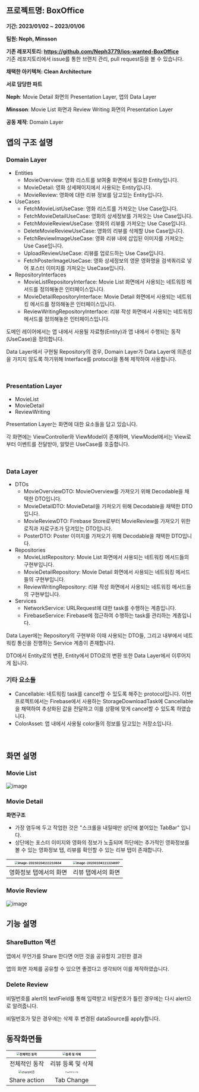 ## 프로젝트명: BoxOffice

**기간: 2023/01/02 ~ 2023/01/06**

**팀원: Neph, Minsson**

**기존 레포지토리: https://github.com/Neph3779/ios-wanted-BoxOffice**  
기존 레포지토리에서 issue를 통한 브랜치 관리, pull request등을 볼 수 있습니다.

**채택한 아키텍쳐: Clean Architecture**

**서로 담당한 파트**

**Neph**: Movie Detail 화면의 Presentation Layer, 앱의 Data Layer

**Minsson**: Movie List 화면과 Review Writing 화면의 Presentation Layer

**공동 제작**: Domain Layer



## 앱의 구조 설명

### Domain Layer

- Entities
  - MovieOverview: 영화 리스트를 보여줄 화면에서 필요한 Entity입니다.
  - MovieDetail: 영화 상세페이지에서 사용되는 Entity입니다.
  - MovieReview: 영화에 대한 리뷰 정보를 담고있는 Entity입니다.
- UseCases
  - FetchMovieListUseCase: 영화 리스트를 가져오는 Use Case입니다.
  - FetchMovieDetailUseCase: 영화의 상세정보를 가져오는 Use Case입니다.
  - FetchMovieReviewUseCase: 영화의 리뷰를 가져오는 Use Case입니다.
  - DeleteMovieReviewUseCase: 영화의 리뷰를 삭제할 Use Case입니다.
  - FetchReviewImageUseCase: 영화 리뷰 내에 삽입된 이미지를 가져오는 Use Case입니다.
  - UploadReviewUseCase: 리뷰를 업로드하는 Use Case입니다.
  - FetchPosterImageUseCase: 영화 상세정보의 영문 영화명을 검색쿼리로 넣어 포스터 이미지를 가져오는 UseCase입니다.
- RepositoryInterfaces
  - MovieListRepositoryInterface: Movie List 화면에서 사용되는 네트워킹 메서드를 정의해놓은 인터페이스입니다.
  - MovieDetailRepositoryInterface: Movie Detail 화면에서 사용되는 네트워킹 메서드를 정의해놓은 인터페이스입니다.
  - ReviewWritingRepositoryInterface: 리뷰 작성 화면에서 사용되는 네트워킹 메서드를 정의해놓은 인터페이스입니다.

도메인 레이어에서는 앱 내에서 사용될 자료형(Entity)과 앱 내에서 수행되는 동작(UseCase)을 정의합니다.

Data Layer에서 구현될 Repository의 경우, Domain Layer가 Data Layer에 의존성을 가지지 않도록 하기위해 Interface를 protocol을 통해 제작하여 사용합니다.

<br/> 

### Presentation Layer

- MovieList
- MovieDetail
- ReviewWriting

Presentation Layer는 화면에 대한 요소들을 담고 있습니다.

각 화면에는 ViewController와 ViewModel이 존재하며, ViewModel에서는 View로부터 이벤트를 전달받아, 알맞은 UseCase를 호출합니다.

<br/> 

### Data Layer

- DTOs
  - MovieOverviewDTO: MovieOverview를 가져오기 위해 Decodable을 채택한 DTO입니다.
  - MovieDetailDTO: MovieDetail을 가져오기 위해 Decodable을 채택한 DTO입니다.
  - MovieReviewDTO: Firebase Store로부터 MovieReview를 가져오기 위한 로직과 자료구조가 담겨있는 DTO입니다.
  - PosterDTO: Poster 이미지를 가져오기 위해 Decodable을 채택한 DTO입니다.
- Repositories
  - MovieListRepository: Movie List 화면에서 사용되는 네트워킹 메서드들의 구현부입니다.
  - MovieDetailRepository: Movie Detail 화면에서 사용되는 네트워킹 메서드들의 구현부입니다.
  - ReviewWritingRepository: 리뷰 작성 화면에서 사용되는 네트워킹 메서드들의 구현부입니다.
- Services
  - NetworkService: URLRequest에 대한 task를 수행하는 계층입니다.
  - FirebaseService: Firebase에 접근하여 수행하는 task를 관리하는 계층입니다.

Data Layer에는 Repository의 구현부와 이때 사용되는 DTO들, 그리고 내부에서 네트워킹 통신을 진행하는 Service 계층이 존재합니다.

DTO에서 Entity로의 변환, Entity에서 DTO로의 변환 또한 Data Layer에서 이루어지게 됩니다.



### 기타 요소들

- Cancellable: 네트워킹 task를 cancel할 수 있도록 해주는 protocol입니다. 이번 프로젝트에서는 Firebase에서 사용하는 StorageDownloadTask에 Cancellable을 채택하여 추상화된 값을 전달하고 이를 상황에 맞게 cancel할 수 있도록 하였습니다.
- ColorAsset: 앱 내에서 사용될 color들의 정보를 담고있는 저장소입니다.

<br/> 

## 화면 설명

### Movie List
![image](https://user-images.githubusercontent.com/96630194/211037502-9ef75503-314c-4356-8f44-bc87402952d9.png)





### Movie Detail

**화면구조**

- 가장 염두에 두고 작업한 것은 "스크롤을 내릴때만 상단에 붙어있는 TabBar" 입니다.
- 상단에는 포스터 이미지와 영화의 정보가 노출되며 하단에는 추가적인 영화정보를 볼 수 있는 영화정보 탭, 리뷰를 확인할 수 있는 리뷰 탭이 존재합니다.

| <img src="https://raw.githubusercontent.com/Neph3779/Blog-Image/forUpload/img/20230104111210.png" alt="image-20230104111210634" style="zoom:50%;" /> | <img src="https://raw.githubusercontent.com/Neph3779/Blog-Image/forUpload/img/20230104111224.png" alt="image-20230104111224697" style="zoom:50%;" /> |
| :----------------------------------------------------------: | :----------------------------------------------------------: |
|                    영화정보 탭에서의 화면                    |                      리뷰 탭에서의 화면                      |


### Movie Review
![image](https://user-images.githubusercontent.com/96630194/211033684-66114677-4862-424a-b2da-3cc3cf0506c8.png)



## 기능 설명

### ShareButton 액션

앱에서 무언가를 Share 한다면 어떤 것을 공유할지 고민한 결과

앱의 화면 자체를 공유할 수 있으면 좋겠다고 생각되어 이를 제작하였습니다.

### Delete Review

비밀번호를 alert의 textField를 통해 입력받고 비밀번호가 틀린 경우에는 다시 alert으로 알려줍니다.

비밀번호가 맞은 경우에는 삭제 후 변경된 dataSource를 apply합니다.



## 동작화면들

| <img src="https://raw.githubusercontent.com/Neph3779/Blog-Image/forUpload/img/20230106233709.gif" alt="전체적인 동작" style="zoom:50%;" /> | <img src="https://raw.githubusercontent.com/Neph3779/Blog-Image/forUpload/img/20230106233727.gif" alt="등록 및 삭제" style="zoom:50%;" /> |
| :----------------------------------------------------------: | :----------------------------------------------------------: |
|                        전체적인 동작                         |                      리뷰 등록 및 삭제                       |
| <img src="https://raw.githubusercontent.com/Neph3779/Blog-Image/forUpload/img/20230106233746.gif" alt="share버튼" style="zoom:50%;" /> | <img src="https://raw.githubusercontent.com/Neph3779/Blog-Image/forUpload/img/20230104112524.gif" alt="Tab전환 및 스크롤" style="zoom: 25%;" /> |
|                         Share action                         |                          Tab Change                          |
